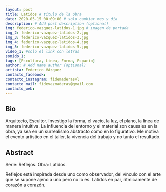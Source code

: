 ```yaml
---
layout: post
title: Latidos # titulo de la obra
date: 2020-05-15 00:09:00 # solo cambiar mes y dia
description: # Add post description (optional)
img: federico-vazquez-latidos-1.jpg # imagen de portada
img_2: federico-vazquez-latidos-2.jpg
img_3: federico-vazquez-latidos-3.jpg
img_4: federico-vazquez-latidos-4.jpg
img_5: federico-vazquez-latidos-5.jpg
video_1: #solo el link con letras
sonido_1:
tags: [Escultura, Linea, Forma, Espacio]
author: # Add name author (optional)
artista: Federico Vázquez
contacto_facebook: 
contacto_instagram: fidemaderasvl
contacto_mail: fidevazmaderas@gmail.com
contacto_web: 
---
```


## Bio

Arquitecto, Escultor. Investigo la forma, el vacio, la luz, el plano, la línea de manera intuitiva. La influencia del entorno y el material son causales en la obra, ya sea en un surrealismo abstracto como en lo figurativo. Me motiva el evento artístico en el taller, la vivencia del trabajo y no tanto el resultado. 

## Abstract

Serie: Reflejos. Obra: Latidos.


Reflejos está inspirada desde uno como observador, del vínculo con el arte que se supone ajeno a uno pero no lo es. Latidos en par, ritmicamente de corazón a corazón.
